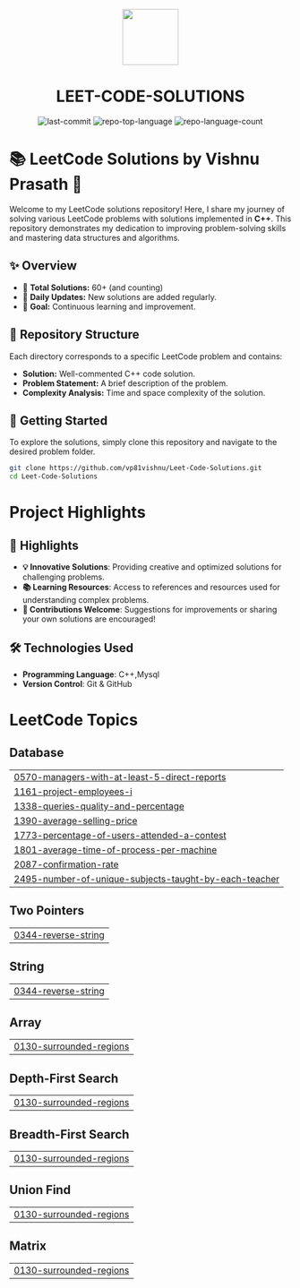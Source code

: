 <p align="center">
  <img src="https://cdn-icons-png.flaticon.com/512/6295/6295417.png" width="100" />
</p>
<p align="center">
    <h1 align="center">LEET-CODE-SOLUTIONS</h1>
</p>
<p align="center">
	<img src="https://img.shields.io/github/last-commit/vp81vishnu/Leet-Code-Solutions?style=flat&logo=git&logoColor=white&color=0080ff" alt="last-commit">
	<img src="https://img.shields.io/github/languages/top/vp81vishnu/Leet-Code-Solutions?style=flat&color=0080ff" alt="repo-top-language">
	<img src="https://img.shields.io/github/languages/count/vp81vishnu/Leet-Code-Solutions?style=flat&color=0080ff" alt="repo-language-count">
<p>

# 📚 LeetCode Solutions by Vishnu Prasath 🚀

Welcome to my LeetCode solutions repository! Here, I share my journey of solving various LeetCode problems with solutions implemented in **C++**. This repository demonstrates my dedication to improving problem-solving skills and mastering data structures and algorithms.

## ✨ Overview

- 🌟 **Total Solutions:** 60+ (and counting)
- 🔄 **Daily Updates:** New solutions are added regularly.
- 🎯 **Goal:** Continuous learning and improvement.

## 📂 Repository Structure

Each directory corresponds to a specific LeetCode problem and contains:

- **Solution:** Well-commented C++ code solution.
- **Problem Statement:** A brief description of the problem.
- **Complexity Analysis:** Time and space complexity of the solution.

## 🚀 Getting Started

To explore the solutions, simply clone this repository and navigate to the desired problem folder.

```bash
git clone https://github.com/vp81vishnu/Leet-Code-Solutions.git
cd Leet-Code-Solutions
```

# Project Highlights

## 🌟 Highlights
- **💡 Innovative Solutions**: Providing creative and optimized solutions for challenging problems.
- **📚 Learning Resources**: Access to references and resources used for understanding complex problems.
- **🤝 Contributions Welcome**: Suggestions for improvements or sharing your own solutions are encouraged!

## 🛠 Technologies Used
- **Programming Language**: C++,Mysql
- **Version Control**: Git & GitHub

<!---LeetCode Topics Start-->
# LeetCode Topics
## Database
|  |
| ------- |
| [0570-managers-with-at-least-5-direct-reports](https://github.com/vp81vishnu/Leet-Code-Solutions/tree/master/0570-managers-with-at-least-5-direct-reports) |
| [1161-project-employees-i](https://github.com/vp81vishnu/Leet-Code-Solutions/tree/master/1161-project-employees-i) |
| [1338-queries-quality-and-percentage](https://github.com/vp81vishnu/Leet-Code-Solutions/tree/master/1338-queries-quality-and-percentage) |
| [1390-average-selling-price](https://github.com/vp81vishnu/Leet-Code-Solutions/tree/master/1390-average-selling-price) |
| [1773-percentage-of-users-attended-a-contest](https://github.com/vp81vishnu/Leet-Code-Solutions/tree/master/1773-percentage-of-users-attended-a-contest) |
| [1801-average-time-of-process-per-machine](https://github.com/vp81vishnu/Leet-Code-Solutions/tree/master/1801-average-time-of-process-per-machine) |
| [2087-confirmation-rate](https://github.com/vp81vishnu/Leet-Code-Solutions/tree/master/2087-confirmation-rate) |
| [2495-number-of-unique-subjects-taught-by-each-teacher](https://github.com/vp81vishnu/Leet-Code-Solutions/tree/master/2495-number-of-unique-subjects-taught-by-each-teacher) |
## Two Pointers
|  |
| ------- |
| [0344-reverse-string](https://github.com/vp81vishnu/Leet-Code-Solutions/tree/master/0344-reverse-string) |
## String
|  |
| ------- |
| [0344-reverse-string](https://github.com/vp81vishnu/Leet-Code-Solutions/tree/master/0344-reverse-string) |
## Array
|  |
| ------- |
| [0130-surrounded-regions](https://github.com/vp81vishnu/Leet-Code-Solutions/tree/master/0130-surrounded-regions) |
## Depth-First Search
|  |
| ------- |
| [0130-surrounded-regions](https://github.com/vp81vishnu/Leet-Code-Solutions/tree/master/0130-surrounded-regions) |
## Breadth-First Search
|  |
| ------- |
| [0130-surrounded-regions](https://github.com/vp81vishnu/Leet-Code-Solutions/tree/master/0130-surrounded-regions) |
## Union Find
|  |
| ------- |
| [0130-surrounded-regions](https://github.com/vp81vishnu/Leet-Code-Solutions/tree/master/0130-surrounded-regions) |
## Matrix
|  |
| ------- |
| [0130-surrounded-regions](https://github.com/vp81vishnu/Leet-Code-Solutions/tree/master/0130-surrounded-regions) |
<!---LeetCode Topics End-->